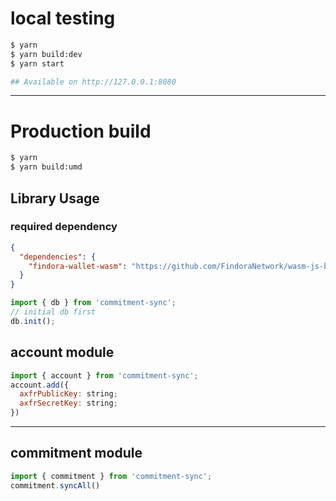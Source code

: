 
# local testing
```bash
$ yarn
$ yarn build:dev
$ yarn start

## Available on http://127.0.0.1:8080
```

---

# Production build

```bash
$ yarn
$ yarn build:umd
```



## Library Usage

### required dependency
```json
{
  "dependencies": {
    "findora-wallet-wasm": "https://github.com/FindoraNetwork/wasm-js-bindings.git#develop"
  }
}
```

```js
import { db } from 'commitment-sync';
// initial db first
db.init();

```

## account module
```js
import { account } from 'commitment-sync';
account.add({
  axfrPublicKey: string;
  axfrSecretKey: string;
})
```
---
## commitment module
```js
import { commitment } from 'commitment-sync';
commitment.syncAll()
```